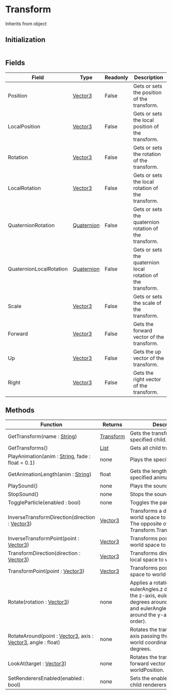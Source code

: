 # Transform
Inherits from object
## Initialization
```csharp
```
## Fields
|Field|Type|Readonly|Description|
|---|---|---|---|
|Position|[Vector3](../static/vector3.md)|False|Gets or sets the position of the transform.|
|LocalPosition|[Vector3](../static/vector3.md)|False|Gets or sets the local position of the transform.|
|Rotation|[Vector3](../static/vector3.md)|False|Gets or sets the rotation of the transform.|
|LocalRotation|[Vector3](../static/vector3.md)|False|Gets or sets the local rotation of the transform.|
|QuaternionRotation|[Quaternion](../static/quaternion.md)|False|Gets or sets the quaternion rotation of the transform.|
|QuaternionLocalRotation|[Quaternion](../static/quaternion.md)|False|Gets or sets the quaternion local rotation of the transform.|
|Scale|[Vector3](../static/vector3.md)|False|Gets or sets the scale of the transform.|
|Forward|[Vector3](../static/vector3.md)|False|Gets the forward vector of the transform.|
|Up|[Vector3](../static/vector3.md)|False|Gets the up vector of the transform.|
|Right|[Vector3](../static/vector3.md)|False|Gets the right vector of the transform.|
## Methods
|Function|Returns|Description|
|---|---|---|
|GetTransform(name : [String](../static/string.md))|[Transform](../objects/transform.md)|Gets the transform of the specified child.|
|GetTransforms()|[List](../objects/list.md)|Gets all child transforms.|
|PlayAnimation(anim : [String](../static/string.md), fade : float = 0.1)|none|Plays the specified animation.|
|GetAnimationLength(anim : [String](../static/string.md))|float|Gets the length of the specified animation.|
|PlaySound()|none|Plays the sound.|
|StopSound()|none|Stops the sound.|
|ToggleParticle(enabled : bool)|none|Toggles the particle system.|
|InverseTransformDirection(direction : [Vector3](../static/vector3.md))|[Vector3](../static/vector3.md)|Transforms a direction from world space to local space. The opposite of Transform.TransformDirection.|
|InverseTransformPoint(point : [Vector3](../static/vector3.md))|[Vector3](../static/vector3.md)|Transforms position from world space to local space.|
|TransformDirection(direction : [Vector3](../static/vector3.md))|[Vector3](../static/vector3.md)|Transforms direction from local space to world space.|
|TransformPoint(point : [Vector3](../static/vector3.md))|[Vector3](../static/vector3.md)|Transforms position from local space to world space.|
|Rotate(rotation : [Vector3](../static/vector3.md))|none|Applies a rotation of eulerAngles.z degrees around the z-axis, eulerAngles.x degrees around the x-axis, and eulerAngles.y degrees around the y-axis (in that order).|
|RotateAround(point : [Vector3](../static/vector3.md), axis : [Vector3](../static/vector3.md), angle : float)|none|Rotates the transform about axis passing through point in world coordinates by angle degrees.|
|LookAt(target : [Vector3](../static/vector3.md))|none|Rotates the transform so the forward vector points at worldPosition.|
|SetRenderersEnabled(enabled : bool)|none|Sets the enabled state of all child renderers.|
